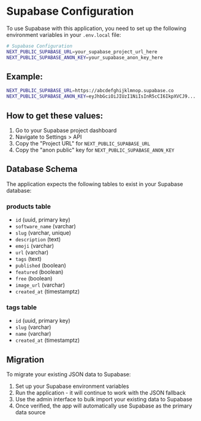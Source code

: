 # Supabase Configuration

To use Supabase with this application, you need to set up the following environment variables in your `.env.local` file:

```bash
# Supabase Configuration
NEXT_PUBLIC_SUPABASE_URL=your_supabase_project_url_here
NEXT_PUBLIC_SUPABASE_ANON_KEY=your_supabase_anon_key_here
```

## Example:

```bash
NEXT_PUBLIC_SUPABASE_URL=https://abcdefghijklmnop.supabase.co
NEXT_PUBLIC_SUPABASE_ANON_KEY=eyJhbGciOiJIUzI1NiIsInR5cCI6IkpXVCJ9...
```

## How to get these values:

1. Go to your Supabase project dashboard
2. Navigate to Settings > API
3. Copy the "Project URL" for `NEXT_PUBLIC_SUPABASE_URL`
4. Copy the "anon public" key for `NEXT_PUBLIC_SUPABASE_ANON_KEY`

## Database Schema

The application expects the following tables to exist in your Supabase database:

### products table
- `id` (uuid, primary key)
- `software_name` (varchar)
- `slug` (varchar, unique)
- `description` (text)
- `emoji` (varchar)
- `url` (varchar)
- `tags` (text)
- `published` (boolean)
- `featured` (boolean)
- `free` (boolean)
- `image_url` (varchar)
- `created_at` (timestamptz)

### tags table
- `id` (uuid, primary key)
- `slug` (varchar)
- `name` (varchar)
- `created_at` (timestamptz)

## Migration

To migrate your existing JSON data to Supabase:

1. Set up your Supabase environment variables
2. Run the application - it will continue to work with the JSON fallback
3. Use the admin interface to bulk import your existing data to Supabase
4. Once verified, the app will automatically use Supabase as the primary data source 